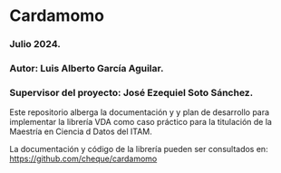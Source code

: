 # Cardamomo

### Julio 2024.
### Autor: Luis Alberto García Aguilar.
### Supervisor del proyecto: José Ezequiel Soto Sánchez.

Este repositorio alberga la documentación y y plan de desarrollo para implementar la librería VDA como caso práctico para la titulación de la Maestría en Ciencia d Datos del ITAM.

La documentación y código de la librería pueden ser consultados en: https://github.com/cheque/cardamomo
